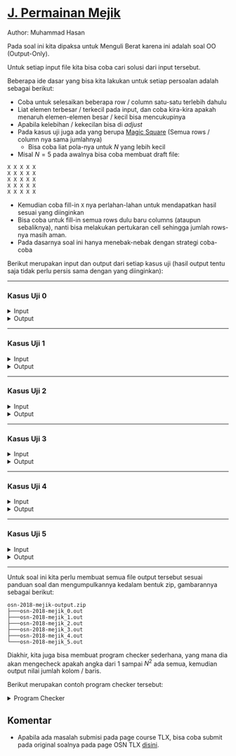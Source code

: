 # [J. Permainan Mejik](https://tlx.toki.id/courses/competitive/chapters/13/problems/JB)

Author: Muhammad Hasan

Pada soal ini kita dipaksa untuk $\text{Menguli Berat}$ karena ini adalah soal OO (Output-Only).

Untuk setiap input file kita bisa coba cari solusi dari input tersebut.

Beberapa ide dasar yang bisa kita lakukan untuk setiap persoalan adalah sebagai berikut:

- Coba untuk selesaikan beberapa row / column satu-satu terlebih dahulu
- Liat elemen terbesar / terkecil pada input, dan coba kira-kira apakah menaruh elemen-elemen besar / kecil bisa mencukupinya
- Apabila kelebihan / kekecilan bisa di *adjust*
- Pada kasus uji juga ada yang berupa [Magic Square](https://en.wikipedia.org/wiki/Magic_square) (Semua rows / column nya sama jumlahnya)
  - Bisa coba liat pola-nya untuk $N$ yang lebih kecil
- Misal $N=5$ pada awalnya bisa coba membuat draft file:
```
X X X X X
X X X X X
X X X X X
X X X X X
X X X X X
```
- Kemudian coba fill-in `X` nya perlahan-lahan untuk mendapatkan hasil sesuai yang diinginkan
- Bisa coba untuk fill-in semua rows dulu baru columns (ataupun sebaliknya), nanti bisa melakukan pertukaran cell sehingga jumlah rows-nya masih aman.
- Pada dasarnya soal ini hanya menebak-nebak dengan strategi coba-coba

Berikut merupakan input dan output dari setiap kasus uji (hasil output tentu saja tidak perlu persis sama dengan yang diinginkan):

---

### Kasus Uji $0$

<details>
<summary>Input</summary>

```
5
- 38 64 - 92
15 - 67 - -
```

</details>

<details>
<summary>Output</summary>

```
1 20 8 9 14
2 6 7 10 13
3 22 16 11 12
4 17 21 19 18
5 25 15 23 24
```

</details>

---

### Kasus Uji $1$

<details>
<summary>Input</summary>

```
4
19 29 39 49
10 38 46 42
```

</details>

<details>
<summary>Output</summary>

```
1 5 7 6
2 8 10 9
3 11 13 12
4 14 16 15
```

</details>

---

### Kasus Uji $2$

<details>
<summary>Input</summary>

```
5
26 - - - 115
32 - - - 56
```

</details>

<details>
<summary>Output</summary>

```
1 8 6 7 4
2 12 13 14 9
3 15 16 17 10
5 18 19 20 11
21 25 24 23 22
```

</details>

---

### Kasus Uji $3$

<details>
<summary>Input</summary>

```
6
111 111 111 111 111 111
111 111 111 111 111 111
```

</details>

<details>
<summary>Output</summary>

```
1 35 4 33 32 6
25 11 9 28 8 30
24 14 18 16 17 22
13 23 19 21 20 15
12 26 27 10 29 7
36 2 34 3 5 31
```

</details>

---


### Kasus Uji $4$

<details>
<summary>Input</summary>

```
7
143 135 140 170 211 259 167
- - - - - - -
```

</details>

<details>
<summary>Output</summary>

```
30 29 28 26 11 10 9
14 15 16 18 19 20 33
27 25 24 22 17 13 12
40 39 38 37 7 5 4
44 43 42 41 36 3 2
49 48 47 46 45 23 1
35 34 32 31 21 8 6
```

</details>

---

### Kasus Uji $5$

<details>
<summary>Input</summary>

```
8
- - 219 281 275 223 201 311
- 280 335 209 - - 257 209
```

</details>

<details>
<summary>Output</summary>

```
27 57 62 16 33 35 53 48
31 56 2 15 34 36 54 11
42 3 63 14 41 40 6 10
32 4 60 45 39 37 52 12
25 58 61 43 24 20 21 23
26 38 1 46 28 30 7 47
51 5 22 13 49 44 9 8
18 59 64 17 29 19 55 50
```

</details>

---

Untuk soal ini kita perlu membuat semua file output tersebut sesuai panduan soal dan mengumpulkannya kedalam bentuk zip, gambarannya sebagai berikut:

```
osn-2018-mejik-output.zip
├───osn-2018-mejik_0.out
├───osn-2018-mejik_1.out
├───osn-2018-mejik_2.out
├───osn-2018-mejik_3.out
├───osn-2018-mejik_4.out
└───osn-2018-mejik_5.out
```

Diakhir, kita juga bisa membuat program checker sederhana, yang mana dia akan mengecheck apakah angka dari $1$ sampai $N^2$ ada semua, kemudian output nilai jumlah kolom / baris.

Berikut merupakan contoh program checker tersebut:

<details>
  <summary>Program Checker</summary>

```c++
#include <bits/stdc++.h>

using namespace std;

int main() {
  ios_base::sync_with_stdio(0);
  cin.tie(0);

  int n;
  cin >> n;
  vector<vector<int>> a(n, vector<int>(n));
  vector<bool> vis(n * n + 1);
  for (int i = 0; i < n; i++) {
    for (int j = 0; j < n; j++) {
      cin >> a[i][j];
      vis[a[i][j]] = 1;
    }
  }
  for (int x = 1; x <= n * n; x++) {
    assert(vis[x]);
  }
  for (int i = 0; i < n; i++) {
    int res = 0;
    for (int j = 0; j < n; j++) {
      res += a[i][j];
    }
    cout << res << " \n"[i == n - 1];
  }
  for (int i = 0; i < n; i++) {
    int res = 0;
    for (int j = 0; j < n; j++) {
      res += a[j][i];
    }
    cout << res << " \n"[i == n - 1];
  }

  return 0;
}
```
</details>

## Komentar

- Apabila ada masalah submisi pada page course TLX, bisa coba submit pada original soalnya pada page OSN TLX [disini](https://tlx.toki.id/problems/osn-2018/0C).